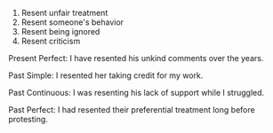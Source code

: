 
1. Resent unfair treatment
2. Resent someone's behavior
3. Resent being ignored
4. Resent criticism  

Present Perfect: 
I have resented his unkind comments over the years.

Past Simple:
I resented her taking credit for my work.  

Past Continuous: 
I was resenting his lack of support while I struggled.

Past Perfect:
I had resented their preferential treatment long before protesting.